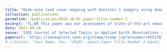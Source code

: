 ```yaml
---
title: "Wide-area land cover mapping with Sentinel-1 imagery using deep learning semantic segmentation models"
collection: publications
permalink: /publication/2010-10-01-paper-title-number-2
excerpt: 'TL;DR This paper was our assessment of state-of-the-art semantic segmentation deep learning models for the crucial task land cover mapping.'
date: 2021-09-28
venue: 'IEEE Journal of Selected Topics in Applied Earth Observations and Remote Sensing'
paperurl: 'https://ieeexplore.ieee.org/stamp/stamp.jsp?arnumber=9551783'
# citation: 'Your Name, You. (2010). &quot;Paper Title Number 2.&quot; <i>Journal 1</i>. 1(2).'
---
```

<!-- This paper is about the number 2. The number 3 is left for future work.

[Download paper here](http://academicpages.github.io/files/paper2.pdf) -->

<!-- Recommended citation: Your Name, You. (2010). "Paper Title Number 2." <i>Journal 1</i>. 1(2). -->